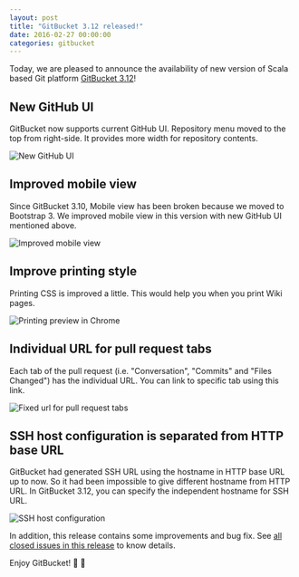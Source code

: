```yaml
---
layout: post
title: "GitBucket 3.12 released!"
date: 2016-02-27 00:00:00
categories: gitbucket
---
```


Today, we are pleased to announce the availability of new version of Scala based Git platform [GitBucket 3.12](https://github.com/gitbucket/gitbucket/releases/tag/3.12)!

## New GitHub UI

GitBucket now supports current GitHub UI. Repository menu moved to the top from right-side. It provides more width for repository contents.

![New GitHub UI]({{site.baseurl}}/images/gitbucket-3.12/new-github-ui.png)

## Improved mobile view

Since GitBucket 3.10, Mobile view has been broken because we moved to Bootstrap 3. We improved mobile view in this version with new GitHub UI mentioned above.

![Improved mobile view]({{site.baseurl}}/images/gitbucket-3.12/mobile-view.png)

## Improve printing style

Printing CSS is improved a little. This would help you when you print Wiki pages.

![Printing preview in Chrome]({{site.baseurl}}/images/gitbucket-3.12/print-preview.png)

## Individual URL for pull request tabs

Each tab of the pull request (i.e. "Conversation", "Commits" and "Files Changed") has the individual URL. You can link to specific tab using this link.

![Fixed url for pull request tabs]({{site.baseurl}}/images/gitbucket-3.12/url-for-pull-request-tabs.png)

## SSH host configuration is separated from HTTP base URL

GitBucket had generated SSH URL using the hostname in HTTP base URL up to now. So it had been impossible to give different hostname from HTTP URL. In GitBucket 3.12, you can specify the independent hostname for SSH URL.

![SSH host configuration]({{site.baseurl}}/images/gitbucket-3.12/ssh-host-configuration.png)

In addition, this release contains some improvements and bug fix. See [all closed issues in this release](https://github.com/gitbucket/gitbucket/issues?q=is%3Aclosed+milestone%3A3.12) to know details.

Enjoy GitBucket!


